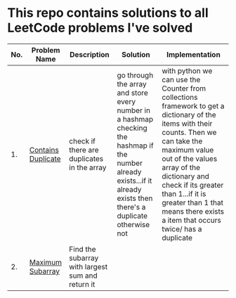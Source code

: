 # This repo contains solutions to all LeetCode problems I've solved

| No. | Problem Name | Description | Solution | Implementation |
| --- | ------------ | ---- | ------ | ------ |
| 1.  |  [Contains Duplicate](leetcode/containsDuplicate/containsDuplicate.py) | check if there are duplicates in the array | go through the array and store every number in a hashmap checking the hashmap if the number already exists...if it already exists then there's a duplicate otherwise not | with python we can use the Counter from collections framework to get a dictionary of the items with their counts. Then we can take the maximum value out of the values array of the dictionary and check if its greater than 1...if it is greater than 1 that means there exists a item that occurs twice/ has a duplicate |
| 2. | [Maximum Subarray](leetcode/maxSubarray/maxSubarray.py) | Find the subarray with largest sum and return it |  |  |
